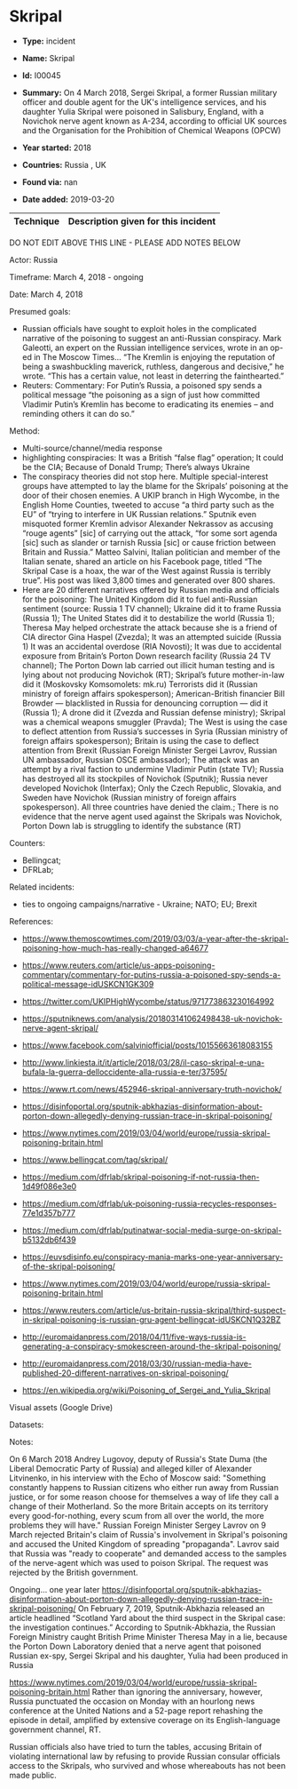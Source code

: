 # Skripal

* **Type:** incident

* **Name:** Skripal

* **Id:** I00045

* **Summary:** On 4 March 2018, Sergei Skripal, a former Russian military officer and double agent for the UK's intelligence services, and his daughter Yulia Skripal were poisoned in Salisbury, England, with a Novichok nerve agent known as A-234, according to official UK sources and the Organisation for the Prohibition of Chemical Weapons (OPCW)

* **Year started:** 2018

* **Countries:** Russia , UK

* **Found via:** nan

* **Date added:** 2019-03-20
 

| Technique | Description given for this incident |
| --------- | ------------------------- |


DO NOT EDIT ABOVE THIS LINE - PLEASE ADD NOTES BELOW

Actor: Russia

Timeframe: March 4, 2018 - ongoing

Date: March 4, 2018

Presumed goals: 

* Russian officials have sought to exploit holes in the complicated narrative of the poisoning to suggest an anti-Russian conspiracy. Mark Galeotti, an expert on the Russian intelligence services, wrote in an op-ed in The Moscow Times… “The Kremlin is enjoying the reputation of being a swashbuckling maverick, ruthless, dangerous and decisive,” he wrote. “This has a certain value, not least in deterring the fainthearted.”
* Reuters: Commentary: For Putin’s Russia, a poisoned spy sends a political message “the poisoning as a sign of just how committed Vladimir Putin’s Kremlin has become to eradicating its enemies – and reminding others it can do so.”

Method: 

* Multi-source/channel/media response 
* highlighting conspiracies: It was a British “false flag” operation; It could be the CIA; Because of Donald Trump; There’s always Ukraine
* The conspiracy theories did not stop here. Multiple special-interest groups have attempted to lay the blame for the Skripals’ poisoning at the door of their chosen enemies. A UKIP branch in High Wycombe, in the English Home Counties, tweeted to accuse “a third party such as the EU” of “trying to interfere in UK Russian relations.” Sputnik even misquoted former Kremlin advisor Alexander Nekrassov as accusing “rouge agents” [sic] of carrying out the attack, “for some sort agenda [sic] such as slander or tarnish Russia [sic] or cause friction between Britain and Russia.” Matteo Salvini, Italian politician and member of the Italian senate, shared an article on his Facebook page, titled “The Skripal Case is a hoax, the war of the West against Russia is terribly true”. His post was liked 3,800 times and generated over 800 shares.
* Here are 20 different narratives offered by Russian media and officials for the poisoning: The United Kingdom did it to fuel anti-Russian sentiment (source: Russia 1 TV channel); Ukraine did it to frame Russia (Russia 1); The United States did it to destabilize the world (Russia 1); Theresa May helped orchestrate the attack because she is a friend of CIA director Gina Haspel (Zvezda); It was an attempted suicide (Russia 1)
It was an accidental overdose (RIA Novosti); It was due to accidental exposure from Britain’s Porton Down research facility (Russia 24 TV channel); The Porton Down lab carried out illicit human testing and is lying about not producing Novichok (RT); Skripal’s future mother-in-law did it (Moskovsky Komsomolets: mk.ru)
Terrorists did it (Russian ministry of foreign affairs spokesperson); American-British financier Bill Browder — blacklisted in Russia for denouncing corruption — did it (Russia 1); A drone did it (Zvezda and Russian defense ministry); Skripal was a chemical weapons smuggler (Pravda); The West is using the case to deflect attention from Russia’s successes in Syria (Russian ministry of foreign affairs spokesperson); Britain is using the case to deflect attention from Brexit (Russian Foreign Minister Sergei Lavrov, Russian UN ambassador, Russian OSCE ambassador); The attack was an attempt by a rival faction to undermine Vladimir Putin (state TV); Russia has destroyed all its stockpiles of Novichok (Sputnik); Russia never developed Novichok (Interfax); Only the Czech Republic, Slovakia, and Sweden have Novichok (Russian ministry of foreign affairs spokesperson). All three countries have denied the claim.; There is no evidence that the nerve agent used against the Skripals was Novichok, Porton Down lab is struggling to identify the substance (RT)

Counters: 

* Bellingcat; 
* DFRLab; 

Related incidents: 

* ties to ongoing campaigns/narrative - Ukraine; NATO; EU; Brexit

References:

* https://www.themoscowtimes.com/2019/03/03/a-year-after-the-skripal-poisoning-how-much-has-really-changed-a64677
* https://www.reuters.com/article/us-apps-poisoning-commentary/commentary-for-putins-russia-a-poisoned-spy-sends-a-political-message-idUSKCN1GK309
* https://twitter.com/UKIPHighWycombe/status/971773863230164992
* https://sputniknews.com/analysis/201803141062498438-uk-novichok-nerve-agent-skripal/
* https://www.facebook.com/salviniofficial/posts/10155663618083155
* http://www.linkiesta.it/it/article/2018/03/28/il-caso-skripal-e-una-bufala-la-guerra-delloccidente-alla-russia-e-ter/37595/
* https://www.rt.com/news/452946-skripal-anniversary-truth-novichok/
* https://disinfoportal.org/sputnik-abkhazias-disinformation-about-porton-down-allegedly-denying-russian-trace-in-skripal-poisoning/
* https://www.nytimes.com/2019/03/04/world/europe/russia-skripal-poisoning-britain.html


* https://www.bellingcat.com/tag/skripal/
* https://medium.com/dfrlab/skripal-poisoning-if-not-russia-then-1d49f086e3e0
* https://medium.com/dfrlab/uk-poisoning-russia-recycles-responses-77e1d357b777
* https://medium.com/dfrlab/putinatwar-social-media-surge-on-skripal-b5132db6f439
* https://euvsdisinfo.eu/conspiracy-mania-marks-one-year-anniversary-of-the-skripal-poisoning/
* https://www.nytimes.com/2019/03/04/world/europe/russia-skripal-poisoning-britain.html
* https://www.reuters.com/article/us-britain-russia-skripal/third-suspect-in-skripal-poisoning-is-russian-gru-agent-bellingcat-idUSKCN1Q32BZ
* http://euromaidanpress.com/2018/04/11/five-ways-russia-is-generating-a-conspiracy-smokescreen-around-the-skripal-poisoning/
* http://euromaidanpress.com/2018/03/30/russian-media-have-published-20-different-narratives-on-skripal-poisoning/
* https://en.wikipedia.org/wiki/Poisoning_of_Sergei_and_Yulia_Skripal

Visual assets (Google Drive)

Datasets: 

Notes: 

On 6 March 2018 Andrey Lugovoy, deputy of Russia's State Duma (the Liberal Democratic Party of Russia) and alleged killer of Alexander Litvinenko, in his interview with the Echo of Moscow said: "Something constantly happens to Russian citizens who either run away from Russian justice, or for some reason choose for themselves a way of life they call a change of their Motherland. So the more Britain accepts on its territory every good-for-nothing, every scum from all over the world, the more problems they will have."
Russian Foreign Minister Sergey Lavrov on 9 March rejected Britain's claim of Russia's involvement in Skripal's poisoning and accused the United Kingdom of spreading "propaganda". Lavrov said that Russia was "ready to cooperate" and demanded access to the samples of the nerve-agent which was used to poison Skripal. The request was rejected by the British government.

Ongoing… one year later
https://disinfoportal.org/sputnik-abkhazias-disinformation-about-porton-down-allegedly-denying-russian-trace-in-skripal-poisoning/
On February 7, 2019, Sputnik-Abkhazia released an article headlined “Scotland Yard about the third suspect in the Skripal case: the investigation continues.” According to Sputnik-Abkhazia, the Russian Foreign Ministry caught British Prime Minister Theresa May in a lie, because the Porton Down Laboratory denied that a nerve agent that poisoned Russian ex-spy, Sergei Skripal and his daughter, Yulia had been produced in Russia

https://www.nytimes.com/2019/03/04/world/europe/russia-skripal-poisoning-britain.html
Rather than ignoring the anniversary, however, Russia punctuated the occasion on Monday with an hourlong news conference at the United Nations and a 52-page report rehashing the episode in detail, amplified by extensive coverage on its English-language government channel, RT.
 
Russian officials also have tried to turn the tables, accusing Britain of violating international law by refusing to provide Russian consular officials access to the Skripals, who survived and whose whereabouts has not been made public. 


